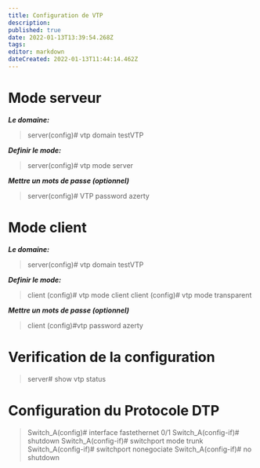 ```yaml
---
title: Configuration de VTP
description: 
published: true
date: 2022-01-13T13:39:54.268Z
tags: 
editor: markdown
dateCreated: 2022-01-13T11:44:14.462Z
---
```


# Mode serveur
***Le domaine:***
> server(config)# vtp domain testVTP

***Definir le mode:***
> server(config)# vtp mode server

***Mettre un mots de passe (optionnel)***
> server(config)# VTP password azerty

# Mode client
***Le domaine:***
> server(config)# vtp domain testVTP

***Definir le mode:***
> client (config)# vtp mode client
> client (config)# vtp mode transparent

***Mettre un mots de passe (optionnel)***
> client (config)#vtp password azerty

# Verification de la configuration
> server# show vtp status

# Configuration du Protocole DTP
> Switch_A(config)# interface fastethernet 0/1
> Switch_A(config-if)# shutdown
> Switch_A(config-if)# switchport mode trunk
> Switch_A(config-if)# switchport nonegociate
> Switch_A(config-if)# no shutdown